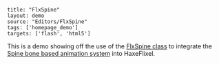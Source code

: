 ```
title: "FlxSpine"
layout: demo
source: "Editors/FlxSpine"
tags: ['homepage_demo']
targets: ['flash', 'html5']
```

This is a demo showing off the use of the [FlxSpine class](https://github.com/HaxeFlixel/flixel-addons/blob/master/flixel/addons/editors/spine/FlxSpine.hx) to integrate the [Spine bone based animation system](http://esotericsoftware.com/) into HaxeFlixel.